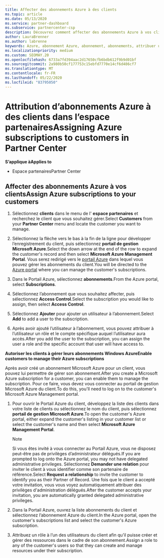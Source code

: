 ```yaml
---
title: Affecter des abonnements Azure à des clients
ms.topic: article
ms.date: 05/13/2020
ms.service: partner-dashboard
ms.subservice: partnercenter-csp
description: Découvrez comment affecter des abonnements Azure à vos clients dans l’espace partenaires et comment permettre aux clients de gérer leurs propres abonnements.
author: LauraBrenner
ms.author: labrenne
keywords: Azure, abonnement Azure, abonnement, abonnements, attribuer un abonnement, gérer un abonnement Azure
ms.localizationpriority: medium
ms.custom: SEOMAY.20
ms.openlocfilehash: 6733a7fd394aac2d17650cfb6bdb612f9b9d01bf
ms.sourcegitcommit: 2a980b50cf177753c15ebfd7770e14cf6d486cf7
ms.translationtype: MT
ms.contentlocale: fr-FR
ms.lasthandoff: 05/22/2020
ms.locfileid: "83795050"
---
```

# <a name="assigning-azure-subscriptions-to-customers-in-partner-center"></a><span data-ttu-id="1bafa-104">Attribution d’abonnements Azure à des clients dans l’espace partenaires</span><span class="sxs-lookup"><span data-stu-id="1bafa-104">Assigning Azure subscriptions to customers in Partner Center</span></span>

<span data-ttu-id="1bafa-105">**S’applique à**</span><span class="sxs-lookup"><span data-stu-id="1bafa-105">**Applies to**</span></span>

- <span data-ttu-id="1bafa-106">Espace partenaires</span><span class="sxs-lookup"><span data-stu-id="1bafa-106">Partner Center</span></span>

## <a name="assign-azure-subscriptions-to-your-customers"></a><span data-ttu-id="1bafa-107">Affecter des abonnements Azure à vos clients</span><span class="sxs-lookup"><span data-stu-id="1bafa-107">Assign Azure subscriptions to your customers</span></span>

1. <span data-ttu-id="1bafa-108">Sélectionnez **clients** dans le menu de l' **espace partenaires** et recherchez le client que vous souhaitez gérer.</span><span class="sxs-lookup"><span data-stu-id="1bafa-108">Select **Customers** from your **Partner Center** menu and locate the customer you want to manage.</span></span>

2. <span data-ttu-id="1bafa-109">Sélectionnez la flèche vers le bas à la fin de la ligne pour développer l’enregistrement du client, puis sélectionnez **portail de gestion Microsoft Azure**.</span><span class="sxs-lookup"><span data-stu-id="1bafa-109">Select the down arrow at the end of the row to expand the customer's record and then select **Microsoft Azure Management Portal**.</span></span> <span data-ttu-id="1bafa-110">Vous serez redirigé vers le [portail Azure](https://portal.azure.com/) dans lequel vous pouvez gérer les abonnements du client.</span><span class="sxs-lookup"><span data-stu-id="1bafa-110">You will be directed to the [Azure portal](https://portal.azure.com/) where you can manage the customer's subscriptions.</span></span>

3. <span data-ttu-id="1bafa-111">Dans le Portail Azure, sélectionnez **abonnements**.</span><span class="sxs-lookup"><span data-stu-id="1bafa-111">From the Azure portal, select **Subscriptions**.</span></span>

4. <span data-ttu-id="1bafa-112">Sélectionnez l’abonnement que vous souhaitez affecter, puis sélectionnez **Access Control**.</span><span class="sxs-lookup"><span data-stu-id="1bafa-112">Select the subscription you would like to assign, then select **Access Control**.</span></span>

5. <span data-ttu-id="1bafa-113">Sélectionnez **Ajouter** pour ajouter un utilisateur à l’abonnement.</span><span class="sxs-lookup"><span data-stu-id="1bafa-113">Select **Add** to add a user to the subscription.</span></span> 

6. <span data-ttu-id="1bafa-114">Après avoir ajouté l’utilisateur à l’abonnement, vous pouvez attribuer à l’utilisateur un rôle et le compte spécifique auquel l’utilisateur aura accès.</span><span class="sxs-lookup"><span data-stu-id="1bafa-114">After you add the user to the subscription, you can assign the user a role and the specific account that user will have access to.</span></span>

<span data-ttu-id="1bafa-115">**Autoriser les clients à gérer leurs abonnements Windows Azure**</span><span class="sxs-lookup"><span data-stu-id="1bafa-115">**Enable customers to manage their Azure subscriptions**</span></span>

<span data-ttu-id="1bafa-116">Après avoir créé un abonnement Microsoft Azure pour un client, vous pouvez lui permettre de gérer son abonnement.</span><span class="sxs-lookup"><span data-stu-id="1bafa-116">After you create a Microsoft Azure subscription for a customer, you can enable them to manage the subscription.</span></span> <span data-ttu-id="1bafa-117">Pour ce faire, vous devez vous connecter au portail de gestion Microsoft Azure du client.</span><span class="sxs-lookup"><span data-stu-id="1bafa-117">To do this, you'll need to log on to the customer's Microsoft Azure Management portal.</span></span> 

1. <span data-ttu-id="1bafa-118">Pour ouvrir le Portail Azure du client, développez la liste des clients dans votre liste de clients ou sélectionnez le nom du client, puis sélectionnez **portail de gestion Microsoft Azure**.</span><span class="sxs-lookup"><span data-stu-id="1bafa-118">To open the customer's Azure portal, either expand the customer's listing in your customer list or select the customer's name and then select **Microsoft Azure Management Portal**.</span></span>
   > [!NOTE]  
   > <span data-ttu-id="1bafa-119">Si vous êtes invité à vous connecter au Portail Azure, vous ne disposez peut-être pas de privilèges d’administrateur délégués.</span><span class="sxs-lookup"><span data-stu-id="1bafa-119">If you are prompted to log onto the Azure portal, you may not have delegated administrative privileges.</span></span> <span data-ttu-id="1bafa-120">Sélectionnez **Demander une relation** pour inviter le client à vous identifier comme son partenaire de référence.</span><span class="sxs-lookup"><span data-stu-id="1bafa-120">Select **Request a relationship** to invite the customer to identify you as their Partner of Record.</span></span> <span data-ttu-id="1bafa-121">Une fois que le client a accepté votre invitation, vous vous voyez automatiquement attribuer des privilèges d'administration délégués.</span><span class="sxs-lookup"><span data-stu-id="1bafa-121">After the customer accepts your invitation, you are automatically granted delegated administrative privileges.</span></span>

2. <span data-ttu-id="1bafa-122">Dans la Portail Azure, ouvrez la liste abonnements du client et sélectionnez l’abonnement Azure du client.</span><span class="sxs-lookup"><span data-stu-id="1bafa-122">In the Azure portal, open the customer's subscriptions list and select the customer's Azure subscription.</span></span>

3. <span data-ttu-id="1bafa-123">Attribuez un rôle à l’un des utilisateurs du client afin qu’il puisse créer et gérer des ressources dans le cadre de son abonnement.</span><span class="sxs-lookup"><span data-stu-id="1bafa-123">Assign a role to any of the customer's users so that they can create and manage resources under their subscription.</span></span>


